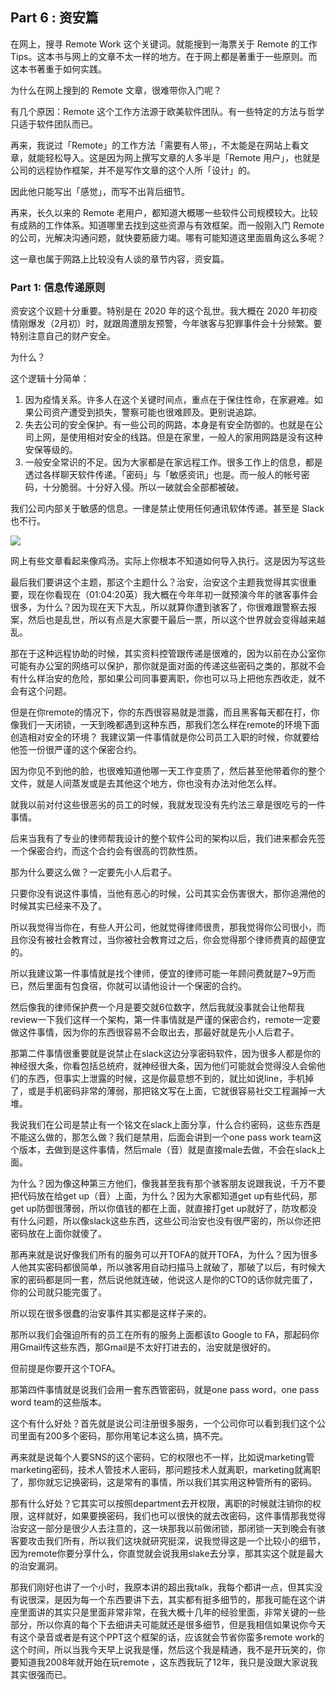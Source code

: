 ## Part 6 : 资安篇

在网上，搜寻 Remote Work 这个关键词。就能搜到一海票关于 Remote 的工作 Tips。这本书与网上的文章不太一样的地方。在于网上都是著重于一些原则。而这本书著重于如何实践。

为什么在网上搜到的 Remote 文章，很难带你入门呢？

有几个原因：Remote 这个工作方法源于欧美软件团队。有一些特定的方法与哲学只适于软件团队而已。

再来，我说过「Remote」的工作方法「需要有人带」，不太能是在网站上看文章，就能轻松导入。这是因为网上撰写文章的人多半是「Remote 用户」，也就是公司的远程协作框架，并不是写作文章的这个人所「设计」的。

因此他只能写出「感觉」，而写不出背后细节。

再来，长久以来的 Remote 老用户，都知道大概哪一些软件公司规模较大。比较有成熟的工作体系。知道哪里去找到这些资源与有效框架。而一般刚入门 Remote 的公司，光解决沟通问题，就快要筋疲力竭。哪有可能知道这里面眉角这么多呢？

这一章也属于网路上比较没有人谈的章节内容，资安篇。

### Part 1: 信息传递原则

资安这个议题十分重要。特别是在 2020 年的这个乱世。我大概在 2020 年初疫情刚爆发（2月初）时，就跟周遭朋友预警，今年骇客与犯罪事件会十分频繁。要特别注意自己的财产安全。

为什么？

这个逻辑十分简单：

1. 因为疫情关系。许多人在这个关键时间点，重点在于保住性命，在家避难。如果公司资产遭受到损失，警察可能也很难顾及。更别说追踪。
2. 失去公司的安全保护。有一些公司的网路，本身是有安全防御的。也就是在公司上网，是使用相对安全的线路。但是在家里，一般人的家用网路是没有这种安保等级的。
3. 一般安全常识的不足。因为大家都是在家远程工作。很多工作上的信息，都是透过各样聊天软件传递。「密码」与「敏感资讯」也是。而一般人的帐号密码，十分脆弱。十分好入侵。所以一破就会全部都被破。

我们公司内部关于敏感的信息。一律是禁止使用任何通讯软体传递。甚至是 Slack 也不行。

![](https://d.pr/i/zBjMw1+)




网上有些文章看起来像鸡汤。实际上你根本不知道如何导入执行。这是因为写这些

最后我们要讲这个主题，那这个主题什么？治安，治安这个主题我觉得其实很重要，现在你看现在（01:04:20英）我大概在今年年初一就预演今年的骇客事件会很多，为什么？因为现在天下大乱，所以就算你遭到骇客了，你很难跟警察去报案，然后也是乱世，所以有点是大家要干最后一票，所以这个世界就会变得越来越乱。

那在于这种远程协助的时候，其实资料控管跟传递是很难的，因为以前在办公室你可能有办公室的网络可以保护，那你就是面对面的传递这些密码之类的，那就不会有什么样治安的危险，那如果公司同事要离职，你也可以马上把他东西收走，就不会有这个问题。

但是在你remote的情况下，你的东西很容易就是泄露，而且黑客每天都在打，你像我们一天闭锁，一天到晚都遇到这种东西，那我们怎么样在remote的环境下面创造相对安全的环境？
我建议第一件事情就是你公司员工入职的时候，你就要给他签一份很严谨的这个保密合约。

因为你见不到他的脸，也很难知道他哪一天工作变质了，然后甚至他带着你的整个文件，就是人间蒸发或是去其他这个地方，你也没有办法对他怎么样。

就我以前对付这些很恶劣的员工的时候，我就发现没有先约法三章是很吃亏的一件事情。

后来当我有了专业的律师帮我设计的整个软件公司的架构以后，我们进来都会先签一个保密合约，而这个合约会有很高的罚款性质。

那为什么要这么做？一定要先小人后君子。

只要你没有说这件事情，当他有恶心的时候，公司其实会伤害很大，那你追溯他的时候其实已经来不及了。

所以我觉得当你在，有些人开公司，他就觉得律师很贵，那我觉得你公司很小，而且你没有被社会教育过，当你被社会教育过之后，你会觉得那个律师费真的超便宜的。

所以我建议第一件事情就是找个律师，便宜的律师可能一年顾问费就是7~9万而已，然后里面有包食宿，你就可以请他设计一个保密的合约。

然后像我的律师保护费一个月是要交就6位数字，然后我就没事就会让他帮我review一下我们这样一个架构，第一件事情就是严谨的保密合约，remote一定要做这件事情，因为你的东西很容易不会取出去，那最好就是先小人后君子。


那第二件事情很重要就是说禁止在slack这边分享密码软件，因为很多人都是你的神经很大条，你看包括总统府，就神经很大条，因为他们可能就会觉得没人会偷他们的东西，但事实上泄露的时候，这是你最意想不到的，就比如说line，手机掉了，或是手机密码非常的薄弱，那把铭文写在上面，它就很容易社交工程漏掉一大堆。

我说我们在公司是禁止有一个铭文在slack上面分享，什么合约密码，这些东西是不能这么做的，那怎么做？我们是禁用，后面会讲到一个one pass work team这个版本，去做到是这件事情，然后male（音）就是直接male去做，不会在slack上面。

为什么？因为像这种第三方他们，像我甚至我有那个骇客朋友说跟我说，千万不要把代码放在给get up（音）上面，为什么？因为大家都知道get up有些代码，那get up防御很薄弱，所以你值钱的都在上面，就直接打get up就好了，防攻都没有什么问题，所以像slack这些东西，这些公司治安也没有很严密的，所以你还把密码放在上面你就傻了。


那再来就是说好像我们所有的服务可以开TOFA的就开TOFA，为什么？因为很多人他其实密码都很简单，所以骇客用自动扫描马上就破了，那破了以后，有时候大家的密码都是同一套，然后说他就连破，他说这人是你的CTO的话你就完蛋了，你的公司就只能完蛋了。

所以现在很多很蠢的治安事件其实都是这样子来的。

那所以我们会强迫所有的员工在所有的服务上面都该to Google to FA，那起码你用Gmail传这些东西，那Gmail是不太好打进去的，治安就是很好的。

但前提是你要开这个TOFA。


那第四件事情就是说我们会用一套东西管密码，就是one pass word，one pass word team的这些版本。

这个有什么好处？首先就是说公司注册很多服务，一个公司你可以看到我们这个公司里面有200多个密码，那你用笔记本这么搞，搞不完。

再来就是说每个人要SNS的这个密码，它的权限也不一样，比如说marketing管marketing密码，技术人管技术人密码，那问题技术人就离职，marketing就离职了，那你就忘记换密码，这是常有的事情，所以我们其实用这种管所有的密码。

那有什么好处？它其实可以按照department去开权限，离职的时候就注销你的权限，这样就好，如果要换密码，我们也可以很快的就去改密码，这件事情那我觉得治安这一部分是很少人去注意的，这一块那我以前做闭锁，那闭锁一天到晚会有骇客要攻击我们所有，所以我们这块就研究挺深，说我觉得这是一个比较小的细节，因为remote你要分享什么，你直觉就会说我用slake去分享，那其实这个就是最大的治安漏洞。


那我们刚好也讲了一个小时，我原本讲的超出我talk，我每个都讲一点，但其实没有说很深，是因为每一个东西要讲下去，其实都有挺多细节的，那我可能在这个讲座里面讲的其实只是里面非常非常，在我大概十几年的经验里面，非常关键的一些部分，所以你真的每个下去细讲夫可能就还是很多细节，但是我相信如果说你今天有这个录音或者是有这个PPT这个框架的话，应该就会节省你蛮多remote work的这个时间，所以当我今天早上说我是懂，然后这个我是精通，我不是开玩笑的，你要知道我2008年就开始在玩remote ，这东西我玩了12年，我只是没跟大家说我其实很强而已。
